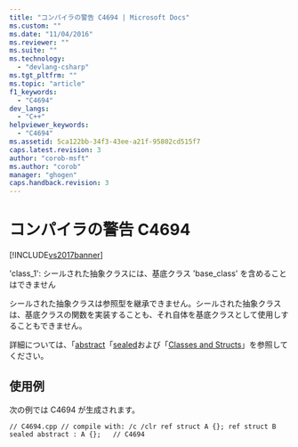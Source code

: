 ```yaml
---
title: "コンパイラの警告 C4694 | Microsoft Docs"
ms.custom: ""
ms.date: "11/04/2016"
ms.reviewer: ""
ms.suite: ""
ms.technology: 
  - "devlang-csharp"
ms.tgt_pltfrm: ""
ms.topic: "article"
f1_keywords: 
  - "C4694"
dev_langs: 
  - "C++"
helpviewer_keywords: 
  - "C4694"
ms.assetid: 5ca122bb-34f3-43ee-a21f-95802cd515f7
caps.latest.revision: 3
author: "corob-msft"
ms.author: "corob"
manager: "ghogen"
caps.handback.revision: 3
---
```

# コンパイラの警告 C4694
[!INCLUDE[vs2017banner](../../assembler/inline/includes/vs2017banner.md)]

'class\_1': シールされた抽象クラスには、基底クラス 'base\_class' を含めることはできません  
  
 シールされた抽象クラスは参照型を継承できません。シールされた抽象クラスは、基底クラスの関数を実装することも、それ自体を基底クラスとして使用しすることもできません。  
  
 詳細については、「[abstract](../../windows/abstract-cpp-component-extensions.md)「[sealed](../../windows/sealed-cpp-component-extensions.md)および「[Classes and Structs](../../windows/classes-and-structs-cpp-component-extensions.md)」を参照してください。  
  
## 使用例  
 次の例では C4694 が生成されます。  
  
```  
// C4694.cpp // compile with: /c /clr ref struct A {}; ref struct B sealed abstract : A {};   // C4694  
```